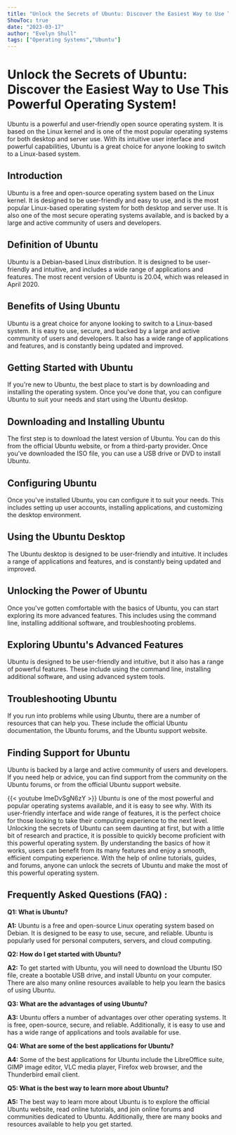 ```yaml
---
title: "Unlock the Secrets of Ubuntu: Discover the Easiest Way to Use This Powerful Operating System!"
ShowToc: true 
date: "2023-03-17"
author: "Evelyn Shull" 
tags: ["Operating Systems","Ubuntu"]
---
```

# Unlock the Secrets of Ubuntu: Discover the Easiest Way to Use This Powerful Operating System!

Ubuntu is a powerful and user-friendly open source operating system. It is based on the Linux kernel and is one of the most popular operating systems for both desktop and server use. With its intuitive user interface and powerful capabilities, Ubuntu is a great choice for anyone looking to switch to a Linux-based system.

## Introduction

Ubuntu is a free and open-source operating system based on the Linux kernel. It is designed to be user-friendly and easy to use, and is the most popular Linux-based operating system for both desktop and server use. It is also one of the most secure operating systems available, and is backed by a large and active community of users and developers.

## Definition of Ubuntu

Ubuntu is a Debian-based Linux distribution. It is designed to be user-friendly and intuitive, and includes a wide range of applications and features. The most recent version of Ubuntu is 20.04, which was released in April 2020.

## Benefits of Using Ubuntu

Ubuntu is a great choice for anyone looking to switch to a Linux-based system. It is easy to use, secure, and backed by a large and active community of users and developers. It also has a wide range of applications and features, and is constantly being updated and improved.

## Getting Started with Ubuntu

If you're new to Ubuntu, the best place to start is by downloading and installing the operating system. Once you've done that, you can configure Ubuntu to suit your needs and start using the Ubuntu desktop.

## Downloading and Installing Ubuntu

The first step is to download the latest version of Ubuntu. You can do this from the official Ubuntu website, or from a third-party provider. Once you've downloaded the ISO file, you can use a USB drive or DVD to install Ubuntu.

## Configuring Ubuntu

Once you've installed Ubuntu, you can configure it to suit your needs. This includes setting up user accounts, installing applications, and customizing the desktop environment.

## Using the Ubuntu Desktop

The Ubuntu desktop is designed to be user-friendly and intuitive. It includes a range of applications and features, and is constantly being updated and improved.

## Unlocking the Power of Ubuntu

Once you've gotten comfortable with the basics of Ubuntu, you can start exploring its more advanced features. This includes using the command line, installing additional software, and troubleshooting problems.

## Exploring Ubuntu's Advanced Features

Ubuntu is designed to be user-friendly and intuitive, but it also has a range of powerful features. These include using the command line, installing additional software, and using advanced system tools.

## Troubleshooting Ubuntu

If you run into problems while using Ubuntu, there are a number of resources that can help you. These include the official Ubuntu documentation, the Ubuntu forums, and the Ubuntu support website.

## Finding Support for Ubuntu

Ubuntu is backed by a large and active community of users and developers. If you need help or advice, you can find support from the community on the Ubuntu forums, or from the official Ubuntu support website.

{{< youtube lmeDvSgN6zY >}} 
Ubuntu is one of the most powerful and popular operating systems available, and it is easy to see why. With its user-friendly interface and wide range of features, it is the perfect choice for those looking to take their computing experience to the next level. Unlocking the secrets of Ubuntu can seem daunting at first, but with a little bit of research and practice, it is possible to quickly become proficient with this powerful operating system. By understanding the basics of how it works, users can benefit from its many features and enjoy a smooth, efficient computing experience. With the help of online tutorials, guides, and forums, anyone can unlock the secrets of Ubuntu and make the most of this powerful operating system.

## Frequently Asked Questions (FAQ) :
**Q1: What is Ubuntu?**

**A1:** Ubuntu is a free and open-source Linux operating system based on Debian. It is designed to be easy to use, secure, and reliable. Ubuntu is popularly used for personal computers, servers, and cloud computing.

**Q2: How do I get started with Ubuntu?**

**A2:** To get started with Ubuntu, you will need to download the Ubuntu ISO file, create a bootable USB drive, and install Ubuntu on your computer. There are also many online resources available to help you learn the basics of using Ubuntu.

**Q3: What are the advantages of using Ubuntu?**

**A3:** Ubuntu offers a number of advantages over other operating systems. It is free, open-source, secure, and reliable. Additionally, it is easy to use and has a wide range of applications and tools available for use.

**Q4: What are some of the best applications for Ubuntu?**

**A4:** Some of the best applications for Ubuntu include the LibreOffice suite, GIMP image editor, VLC media player, Firefox web browser, and the Thunderbird email client.

**Q5: What is the best way to learn more about Ubuntu?**

**A5:** The best way to learn more about Ubuntu is to explore the official Ubuntu website, read online tutorials, and join online forums and communities dedicated to Ubuntu. Additionally, there are many books and resources available to help you get started.





